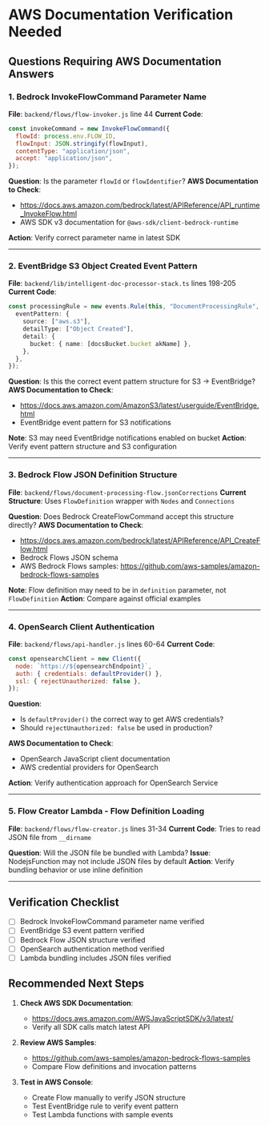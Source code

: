 # AWS Documentation Verification Needed

## Questions Requiring AWS Documentation Answers

### 1. Bedrock InvokeFlowCommand Parameter Name
**File**: `backend/flows/flow-invoker.js` line 44
**Current Code**:
```javascript
const invokeCommand = new InvokeFlowCommand({
  flowId: process.env.FLOW_ID,
  flowInput: JSON.stringify(flowInput),
  contentType: "application/json",
  accept: "application/json",
});
```

**Question**: Is the parameter `flowId` or `flowIdentifier`?
**AWS Documentation to Check**: 
- https://docs.aws.amazon.com/bedrock/latest/APIReference/API_runtime_InvokeFlow.html
- AWS SDK v3 documentation for `@aws-sdk/client-bedrock-runtime`

**Action**: Verify correct parameter name in latest SDK

---

### 2. EventBridge S3 Object Created Event Pattern
**File**: `backend/lib/intelligent-doc-processor-stack.ts` lines 198-205
**Current Code**:
```typescript
const processingRule = new events.Rule(this, "DocumentProcessingRule", {
  eventPattern: {
    source: ["aws.s3"],
    detailType: ["Object Created"],
    detail: {
      bucket: { name: [docsBucket.bucket akName] },
    },
  },
});
```

**Question**: Is this the correct event pattern structure for S3 → EventBridge?
**AWS Documentation to Check**:
- https://docs.aws.amazon.com/AmazonS3/latest/userguide/EventBridge.html
- EventBridge event pattern for S3 notifications

**Note**: S3 may need EventBridge notifications enabled on bucket
**Action**: Verify event pattern structure and S3 configuration

---

### 3. Bedrock Flow JSON Definition Structure
**File**: `backend/flows/document-processing-flow.jsonCorrections`
**Current Structure**: Uses `FlowDefinition` wrapper with `Nodes` and `Connections`

**Question**: Does Bedrock CreateFlowCommand accept this structure directly?
**AWS Documentation to Check**:
- https://docs.aws.amazon.com/bedrock/latest/APIReference/API_CreateFlow.html
- Bedrock Flows JSON schema
- AWS Bedrock Flows samples: https://github.com/aws-samples/amazon-bedrock-flows-samples

**Note**: Flow definition may need to be in `definition` parameter, not `FlowDefinition`
**Action**: Compare against official examples

---

### 4. OpenSearch Client Authentication
**File**: `backend/flows/api-handler.js` lines 60-64
**Current Code**:
```javascript
const opensearchClient = new Client({
  node: `https://${opensearchEndpoint}`,
  auth: { credentials: defaultProvider() },
  ssl: { rejectUnauthorized: false },
});
```

**Question**: 
- Is `defaultProvider()` the correct way to get AWS credentials?
- Should `rejectUnauthorized: false` be used in production?

**AWS Documentation to Check**:
- OpenSearch JavaScript client documentation
- AWS credential providers for OpenSearch

**Action**: Verify authentication approach for OpenSearch Service

---

### 5. Flow Creator Lambda - Flow Definition Loading
**File**: `backend/flows/flow-creator.js` lines 31-34
**Current Code**: Tries to read JSON file from `__dirname`

**Question**: Will the JSON file be bundled with Lambda?
**Issue**: NodejsFunction may not include JSON files by default
**Action**: Verify bundling behavior or use inline definition

---

## Verification Checklist

- [ ] Bedrock InvokeFlowCommand parameter name verified
- [ ] EventBridge S3 event pattern verified
- [ ] Bedrock Flow JSON structure verified
- [ ] OpenSearch authentication method verified
- [ ] Lambda bundling includes JSON files verified

## Recommended Next Steps

1. **Check AWS SDK Documentation**:
   - https://docs.aws.amazon.com/AWSJavaScriptSDK/v3/latest/
   - Verify all SDK calls match latest API

2. **Review AWS Samples**:
   - https://github.com/aws-samples/amazon-bedrock-flows-samples
   - Compare Flow definitions and invocation patterns

3. **Test in AWS Console**:
   - Create Flow manually to verify JSON structure
   - Test EventBridge rule to verify event pattern
   - Test Lambda functions with sample events

